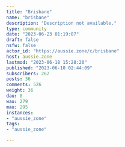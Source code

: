 ```yaml
---
title: "Brisbane" 
name: "brisbane"
description: "Description not available."
type: community
date: "2023-06-23 01:19:07"
draft: false
nsfw: false
actor_id: "https://aussie.zone/c/brisbane"
host: aussie.zone
lastmod: "2023-06-18 15:28:20"
published: "2023-06-10 02:44:09"
subscribers: 262
posts: 36
comments: 526
weight: 36
dau: 8
wau: 279
mau: 295
instances:
- "aussie_zone"
tags: 
- "aussie_zone"

---
```

